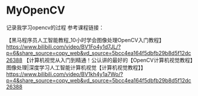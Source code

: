 # MyOpenCV
记录我学习opencv的过程
参考课程链接：

【黑马程序员人工智能教程_10小时学会图像处理OpenCV入门教程】 https://www.bilibili.com/video/BV1Fo4y1d7JL/?p=6&share_source=copy_web&vd_source=5bcc4ea164f5dbfb29b8d5f12dc26388
【计算机视觉从入门到精通！公认讲的最好的【OpenCV计算机视觉教程】图像处理|深度学习人工智能计算机视觉【计算机视觉教程】】 https://www.bilibili.com/video/BV1kh4y1a7Wo/?p=4&share_source=copy_web&vd_source=5bcc4ea164f5dbfb29b8d5f12dc26388